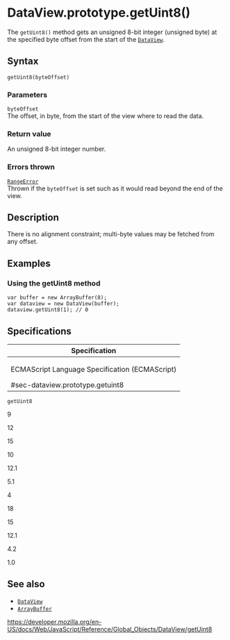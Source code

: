 DataView.prototype.getUint8()
=============================

The `getUint8()` method gets an unsigned 8-bit integer (unsigned byte) at the specified byte offset from the start of the [`DataView`](../dataview).

Syntax
------

    getUint8(byteOffset)

### Parameters

`byteOffset`  
The offset, in byte, from the start of the view where to read the data.

### Return value

An unsigned 8-bit integer number.

### Errors thrown

[`RangeError`](../rangeerror)  
Thrown if the `byteOffset` is set such as it would read beyond the end of the view.

Description
-----------

There is no alignment constraint; multi-byte values may be fetched from any offset.

Examples
--------

### Using the getUint8 method

    var buffer = new ArrayBuffer(8);
    var dataview = new DataView(buffer);
    dataview.getUint8(1); // 0

Specifications
--------------

<table><colgroup><col style="width: 100%" /></colgroup><thead><tr class="header"><th>Specification</th></tr></thead><tbody><tr class="odd"><td><p>ECMAScript Language Specification (ECMAScript)<br />
</p><span class="small">#sec-dataview.prototype.getuint8</span></td></tr></tbody></table>

`getUint8`

9

12

15

10

12.1

5.1

4

18

15

12.1

4.2

1.0

See also
--------

-   [`DataView`](../dataview)
-   [`ArrayBuffer`](../arraybuffer)

<a href="https://developer.mozilla.org/en-US/docs/Web/JavaScript/Reference/Global_Objects/DataView/getUint8" class="_attribution-link">https://developer.mozilla.org/en-US/docs/Web/JavaScript/Reference/Global_Objects/DataView/getUint8</a>
